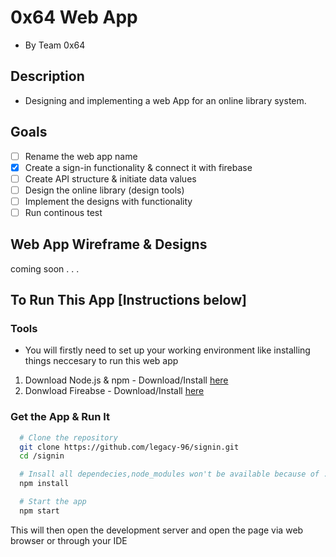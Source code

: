 # 0x64 Web App
- By Team 0x64 
## Description
- Designing and implementing a web App for an online library system.

## Goals
- [ ] Rename the web app name 
- [x] Create a sign-in functionality & connect it with firebase
- [ ] Create API structure & initiate data values
- [ ] Design the online library (design tools)
- [ ] Implement the designs with functionality
- [ ] Run continous test 

## Web App Wireframe & Designs
 coming soon . . .

## To Run This App [Instructions below]
### Tools
- You will firstly need to set up your working environment like installing things neccesary to run this web app
 1. Download Node.js & npm - Download/Install [here](https://docs.npmjs.com/downloading-and-installing-node-js-and-npm)
 2. Donwload Fireabse - Download/Install [here](https://www.npmjs.com/package/firebase)

### Get the App & Run It

```bash 
  # Clone the repository
  git clone https://github.com/legacy-96/signin.git
  cd /signin
```

```bash 
  # Insall all dependecies,node_modules won't be available because of .gitignore
  npm install
```

```bash 
  # Start the app
  npm start
```
This will then open the development server and open the page via web browser or through your IDE
